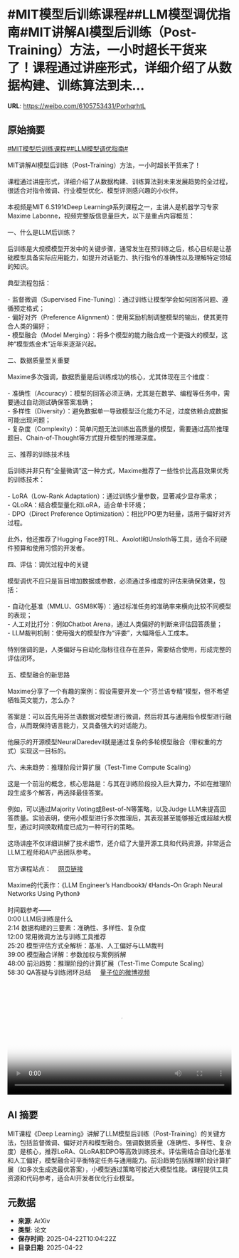 # #MIT模型后训练课程##LLM模型调优指南#MIT讲解AI模型后训练（Post-Training）方法，一小时超长干货来了！课程通过讲座形式，详细介绍了从数据构建、训练算法到未...

**URL**: https://weibo.com/6105753431/PorhqrhtL

## 原始摘要

<a href="https://m.weibo.cn/search?containerid=231522type%3D1%26t%3D10%26q%3D%23MIT%E6%A8%A1%E5%9E%8B%E5%90%8E%E8%AE%AD%E7%BB%83%E8%AF%BE%E7%A8%8B%23&amp;extparam=%23MIT%E6%A8%A1%E5%9E%8B%E5%90%8E%E8%AE%AD%E7%BB%83%E8%AF%BE%E7%A8%8B%23" data-hide=""><span class="surl-text">#MIT模型后训练课程#</span></a><a href="https://m.weibo.cn/search?containerid=231522type%3D1%26t%3D10%26q%3D%23LLM%E6%A8%A1%E5%9E%8B%E8%B0%83%E4%BC%98%E6%8C%87%E5%8D%97%23&amp;extparam=%23LLM%E6%A8%A1%E5%9E%8B%E8%B0%83%E4%BC%98%E6%8C%87%E5%8D%97%23" data-hide=""><span class="surl-text">#LLM模型调优指南#</span></a><br><br>MIT讲解AI模型后训练（Post-Training）方法，一小时超长干货来了！<br><br>课程通过讲座形式，详细介绍了从数据构建、训练算法到未来发展趋势的全过程，很适合对指令微调、行业模型优化、模型评测感兴趣的小伙伴。<br><br>本视频是MIT 6.S191《Deep Learning》系列课程之一，主讲人是机器学习专家Maxime Labonne，视频完整版信息量巨大，以下是重点内容概览：<br><br>一、什么是LLM后训练？<br><br>后训练是大规模模型开发中的关键步骤，通常发生在预训练之后，核心目标是让基础模型具备实际应用能力，如提升对话能力、执行指令的准确性以及理解特定领域的知识。<br><br>典型流程包括：<br><br>- 监督微调（Supervised Fine-Tuning）：通过训练让模型学会如何回答问题、遵循预定格式；<br>- 偏好对齐（Preference Alignment）：使用奖励机制调整模型的输出，使其更符合人类的偏好；<br>- 模型融合（Model Merging）：将多个模型的能力融合成一个更强大的模型，这种“模型炼金术”近年来逐渐兴起。<br>    <br>二、数据质量至关重要<br><br>Maxime多次强调，数据质量是后训练成功的核心，尤其体现在三个维度：<br><br>- 准确性（Accuracy）：模型的回答必须正确，尤其是在数学、编程等任务中，需要通过自动测试确保答案准确；<br>- 多样性（Diversity）：避免数据单一导致模型泛化能力不足，过度依赖合成数据可能出现问题；<br>- 复杂度（Complexity）：简单问题无法训练出高质量的模型，需要通过高阶推理题目、Chain-of-Thought等方式提升模型的推理深度。<br>    <br>三、推荐的训练技术栈<br><br>后训练并非只有“全量微调”这一种方式，Maxime推荐了一些性价比高且效果优秀的训练技术：<br><br>- LoRA（Low-Rank Adaptation）：通过训练少量参数，显著减少显存需求；<br>- QLoRA：结合模型量化和LoRA，适合单卡环境；<br>- DPO（Direct Preference Optimization）：相比PPO更为轻量，适用于偏好对齐过程。<br>    <br>此外，他还推荐了Hugging Face的TRL、Axolotl和Unsloth等工具，适合不同硬件预算和使用习惯的开发者。<br><br>四、评估：调优过程中的关键<br><br>模型调优不应只是盲目增加数据或参数，必须通过多维度的评估来确保效果，包括：<br><br>- 自动化基准（MMLU、GSM8K等）：通过标准任务的准确率来横向比较不同模型的表现；    <br>- 人工对比打分：例如Chatbot Arena，通过人类偏好的判断来评估回答质量；<br>- LLM裁判机制：使用强大的模型作为“评委”，大幅降低人工成本。<br>    <br>特别强调的是，人类偏好与自动化指标往往存在差异，需要结合使用，形成完整的评估闭环。<br><br>五、模型融合的新思路<br><br>Maxime分享了一个有趣的案例：假设需要开发一个“芬兰语专精”模型，但不希望牺牲英文能力，怎么办？<br><br>答案是：可以首先用芬兰语数据对模型进行微调，然后将其与通用指令模型进行融合，从而既保持语言能力，又具备强大的对话能力。<br><br>他展示的开源模型NeuralDaredevil就是通过复杂的多轮模型融合（带权重的方式）实现这一目标的。<br><br>六、未来趋势：推理阶段计算扩展（Test-Time Compute Scaling）<br><br>这是一个前沿的概念，核心思路是：与其在训练阶段投入巨大算力，不如在推理阶段生成多个解答，再选择最佳答案。<br><br>例如，可以通过Majority Voting或Best-of-N等策略，以及Judge LLM来提高回答质量。实验表明，使用小模型进行多次推理后，其表现甚至能够接近或超越大模型，通过时间换取精度已成为一种可行的策略。<br><br>这场讲座不仅详细讲解了技术细节，还介绍了大量开源工具和代码资源，非常适合LLM工程师和AI产品团队参考。<br><br>官方课程站点：<a href="https://weibo.cn/sinaurl?u=https%3A%2F%2Fintrotodeeplearning.com%2F" data-hide=""><span class="url-icon"><img style="width: 1rem;height: 1rem" src="https://h5.sinaimg.cn/upload/2015/09/25/3/timeline_card_small_web_default.png" referrerpolicy="no-referrer"></span><span class="surl-text">网页链接</span></a><br><br>Maxime的代表作：《LLM Engineer’s Handbook》/ 《Hands-On Graph Neural Networks Using Python》<br><br>时间戳参考——<br>0:00 LLM后训练是什么<br>2:14 数据构建的三要素：准确性、多样性、复杂度<br>12:00 常用微调方法与训练工具推荐<br>25:20 模型评估方式全解析：基准、人工偏好与LLM裁判<br>39:00 模型融合详解：参数加权与案例拆解<br>48:00 前沿趋势：推理阶段的计算扩展（Test-Time Compute Scaling）<br>58:30 QA答疑与训练闭环总结 <a href="https://video.weibo.com/show?fid=1034:5158243618717704" data-hide=""><span class="url-icon"><img style="width: 1rem;height: 1rem" src="https://h5.sinaimg.cn/upload/2015/09/25/3/timeline_card_small_video_default.png" referrerpolicy="no-referrer"></span><span class="surl-text">量子位的微博视频</span></a><br clear="both"><div style="clear: both"></div><video controls="controls" poster="https://tvax4.sinaimg.cn/orj480/006Fd7o3ly1i0plb5ub4cj31hc0u0tdg.jpg" style="width: 100%"><source src="https://f.video.weibocdn.com/o0/jn1ksxUrlx08nFGawcgo0104120bWVWm0E050.mp4?label=mp4_720p&amp;template=1280x720.25.0&amp;ori=0&amp;ps=1CwnkDw1GXwCQx&amp;Expires=1745319758&amp;ssig=pG23J4H98a&amp;KID=unistore,video"><source src="https://f.video.weibocdn.com/o0/xCDUNz6Mlx08nFG6WvmU01041206cpLg0E030.mp4?label=mp4_hd&amp;template=852x480.25.0&amp;ori=0&amp;ps=1CwnkDw1GXwCQx&amp;Expires=1745319758&amp;ssig=8OSQ%2FaFdXL&amp;KID=unistore,video"><source src="https://f.video.weibocdn.com/o0/AhL0oY7Flx08nFG4n6ve01041203R6uK0E020.mp4?label=mp4_ld&amp;template=640x360.25.0&amp;ori=0&amp;ps=1CwnkDw1GXwCQx&amp;Expires=1745319758&amp;ssig=mIeCHec%2Ftl&amp;KID=unistore,video"><p>视频无法显示，请前往<a href="https://video.weibo.com/show?fid=1034%3A5158243618717704" target="_blank" rel="noopener noreferrer">微博视频</a>观看。</p></video>

## AI 摘要

MIT课程《Deep Learning》讲解了LLM模型后训练（Post-Training）的关键方法，包括监督微调、偏好对齐和模型融合。强调数据质量（准确性、多样性、复杂度）是核心，推荐LoRA、QLoRA和DPO等高效训练技术。评估需结合自动化基准和人工偏好，模型融合可平衡特定任务与通用能力。前沿趋势包括推理阶段计算扩展（如多次生成选最优答案），小模型通过策略可接近大模型性能。课程提供工具资源和代码参考，适合AI开发者优化行业模型。

## 元数据

- **来源**: ArXiv
- **类型**: 论文
- **保存时间**: 2025-04-22T10:04:22Z
- **目录日期**: 2025-04-22

